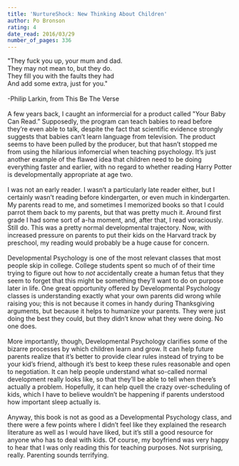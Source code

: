 ```yaml
---
title: 'NurtureShock: New Thinking About Children'
author: Po Bronson
rating: 4
date_read: 2016/03/29
number_of_pages: 336
---
```


"They fuck you up, your mum and dad.<br/>They may not mean to, but they do.<br/>They fill you with the faults they had<br/>And add some extra, just for you."<br/><br/>-Philip Larkin, from This Be The Verse<br/><br/>A few years back, I caught an informercial for a product called "Your Baby Can Read.” Supposedly, the program can teach babies to read before they’re even able to talk, despite the fact that scientific evidence strongly suggests that babies can’t learn language from television. The product seems to have been pulled by the producer, but that hasn’t stopped me from using the hilarious infomercial when teaching psychology. It’s just another example of the flawed idea that children need to be doing everything faster and earlier, with no regard to whether reading Harry Potter is developmentally appropriate at age two.<br/><br/>I was not an early reader. I wasn’t a particularly late reader either, but I certainly wasn’t reading before kindergarten, or even much in kindergarten. My parents read to me, and sometimes I memorized books so that I could parrot them back to my parents, but that was pretty much it. Around first grade I had some sort of a-ha moment, and, after that, I read voraciously. Still do. This was a pretty normal developmental trajectory. Now, with increased pressure on parents to put their kids on the Harvard track by preschool, my reading would probably be a huge cause for concern.<br/><br/>Developmental Psychology is one of the most relevant classes that most people skip in college. College students spent so much of of their time trying to figure out how to <i>not</i> accidentally create a human fetus that they seem to forget that this might be something they’ll want to do on purpose later in life. One great opportunity offered by Developmental Psychology classes is understanding exactly what your own parents did wrong while raising you; this is not because it comes in handy during Thanksgiving arguments, but because it helps to humanize your parents. They were just doing the best they could, but they didn’t know what they were doing. No one does.<br/><br/>More importantly, though, Developmental Psychology clarifies some of the bizarre processes by which children learn and grow. It can help future parents realize that it’s better to provide clear rules instead of trying to be your kid’s friend, although it’s best to keep these rules reasonable and open to negotiation. It can help people understand what so-called normal development really looks like, so that they’ll be able to tell when there’s actually a problem. Hopefully, it can help quell the crazy over-scheduling of kids, which I have to believe wouldn’t be happening if parents understood how important sleep actually is.<br/><br/>Anyway, this book is not as good as a Developmental Psychology class, and there were a few points where I didn’t feel like they explained the research literature as well as I would have liked, but it’s still a good resource for anyone who has to deal with kids. Of course, my boyfriend was very happy to hear that I was only reading this for teaching purposes. Not surprising, really. Parenting sounds terrifying.